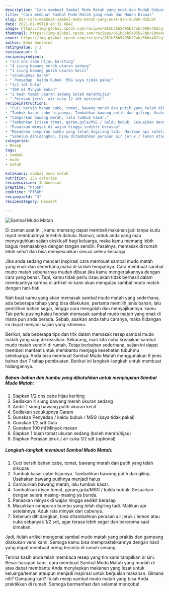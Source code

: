 ```yaml
---
description: "Cara membuat Sambal Mudo Matah yang enak dan Mudah Dibuat"
title: "Cara membuat Sambal Mudo Matah yang enak dan Mudah Dibuat"
slug: 827-cara-membuat-sambal-mudo-matah-yang-enak-dan-mudah-dibuat
date: 2021-01-09T18:43:32.684Z
image: https://img-global.cpcdn.com/recipes/861b36b5495b27ab/680x482cq70/sambal-mudo-matah-foto-resep-utama.jpg
thumbnail: https://img-global.cpcdn.com/recipes/861b36b5495b27ab/680x482cq70/sambal-mudo-matah-foto-resep-utama.jpg
cover: https://img-global.cpcdn.com/recipes/861b36b5495b27ab/680x482cq70/sambal-mudo-matah-foto-resep-utama.jpg
author: Edna Gonzales
ratingvalue: 3.3
reviewcount: 8
recipeingredient:
- "1/2 ons cabe hijau keriting"
- "4 siung bawang merah ukuran sedang"
- "1 siung bawang putih ukuran kecil"
- "secukupnya Garam"
- " Penyedap  kaldu bubuk  MSG saya tidak pakai"
- "1/2 sdt Gula"
- "100 ml Minyak makan"
- "1 buah tomat ukuran sedang boleh merahhijau"
- " Perasan jeruk  air cuka 12 sdt optional"
recipeinstructions:
- "Cuci bersih bahan cabe, tomat, bawang merah dan putih yang telah dikupas"
- "Tumbuk kasar cabe hijaunya. Tambahkan bawang putih dan giling. Usahakan bawang putihnya menjadi halus"
- "Campurkan bawang merah, lalu tumbuk kasar."
- "Tambahkan irisan tomat, garam,gula/MSG / kaldu bubuk. Sesuaikan dengan selera masing-masing ya bunda."
- "Panaskan minyak di wajan hingga sedikit berasap"
- "Masukkan campuran bumbu yang telah digiling tadi. Matikan api setelahnya. Aduk rata minyak dan cabenya."
- "Sebelum dihidangkan, bisa ditambahkan perasan air jeruk / lemon atau cuka sebanyak 1/2 sdt, agar terasa lebih segar dan beraroma saat dimakan."
categories:
- Resep
tags:
- sambal
- mudo
- matah

katakunci: sambal mudo matah 
nutrition: 255 calories
recipecuisine: Indonesian
preptime: "PT36M"
cooktime: "PT58M"
recipeyield: "3"
recipecategory: Dessert

---
```



![Sambal Mudo Matah](https://img-global.cpcdn.com/recipes/861b36b5495b27ab/680x482cq70/sambal-mudo-matah-foto-resep-utama.jpg)

Di zaman  saat ini , kamu memang dapat membeli makanan jadi tanpa kudu repot membuatnya terlebih dahulu. Namun, untuk anda yang mau menyuguhkan sajian eksklusif bagi keluarga, maka kamu memang lebih bagus memasaknya dengan tangan sendiri. Pasalnya, memasak di rumah lebih sehat dan bisa menyesuaikan sesuai selera keluarga.

Jika anda sedang mencari inspirasi cara membuat sambal mudo matah yang enak dan sederhana,maka di sinilah tempatnya. Cara membuat sambal mudo matah  sebenarnya mudah dibuat jika kamu mengerjakannya dengan cara yang benar. Tapi, kamu tidak perlu risau akan tidak berhasil dalam membuatnya 
karena di artikel ini kami akan mengulas sambal mudo matah dengan hati-hati.  



Nah buat kamu yang akan memasak sambal mudo matah yang sederhana, ada beberapa tahap yang bisa dilakukan, pertama memilih jenis bahan, lalu pemilihan bahan segar, hingga cara mengolah dan menyajikannya. kamu Tak perlu pusing kalau hendak memasak sambal mudo matah yang enak di mana pun anda berada. Sebab, asalkan anda  tahu caranya, maka hidangan ini dapat menjadi sajian yang istimewa.

Berikut, ada beberapa tips dan trik dalam memasak resep sambal mudo matah yang siap dikreasikan. Sekarang, mari kita coba kreasikan sambal mudo matah sendiri di rumah. Tetap berbahan sederhana, sajian ini dapat memberi manfaat untuk membantu menjaga kesehatan tubuhmu sekeluarga. Anda bisa membuat Sambal Mudo Matah menggunakan 9 jenis bahan dan 7 tahap pembuatan. Berikut ini langkah-langkah untuk membuat hidangannya.

<!--inarticleads1-->

##### Bahan-bahan dan bumbu yang dibutuhkan untuk menyiapkan Sambal Mudo Matah:

1. Siapkan 1/2 ons cabe hijau keriting
1. Sediakan 4 siung bawang merah ukuran sedang
1. Ambil 1 siung bawang putih ukuran kecil
1. Sediakan secukupnya Garam
1. Gunakan  Penyedap / kaldu bubuk / MSG (saya tidak pakai)
1. Gunakan 1/2 sdt Gula
1. Gunakan 100 ml Minyak makan
1. Siapkan 1 buah tomat ukuran sedang (boleh merah/hijau)
1. Siapkan  Perasan jeruk / air cuka 1/2 sdt (optional)




<!--inarticleads2-->

##### Langkah-langkah membuat Sambal Mudo Matah:

1. Cuci bersih bahan cabe, tomat, bawang merah dan putih yang telah dikupas
1. Tumbuk kasar cabe hijaunya. Tambahkan bawang putih dan giling. Usahakan bawang putihnya menjadi halus
1. Campurkan bawang merah, lalu tumbuk kasar.
1. Tambahkan irisan tomat, garam,gula/MSG / kaldu bubuk. Sesuaikan dengan selera masing-masing ya bunda.
1. Panaskan minyak di wajan hingga sedikit berasap
1. Masukkan campuran bumbu yang telah digiling tadi. Matikan api setelahnya. Aduk rata minyak dan cabenya.
1. Sebelum dihidangkan, bisa ditambahkan perasan air jeruk / lemon atau cuka sebanyak 1/2 sdt, agar terasa lebih segar dan beraroma saat dimakan.




Jadi, itulah artikel mengenai  sambal mudo matah  yang praktis dan gampang dilakukan versi kami. Semoga kamu bisa mempraktekkannya dengan hasil yang dapat membuat oreng tercinta di rumah senang. 

Terima kasih anda telah membaca resep yang tim kami tampilkan di sini. Besar harapan kami, cara membuat  Sambal Mudo Matah yang mudah di atas dapat membantu Anda menyiapkan makanan yang lezat untuk keluarga/teman ataupun menjadi inspirasi untuk berjualan makanan. Gimana nih? Gampang kan? Itulah resep sambal mudo matah yang bisa Anda praktikkan di rumah. Semoga bermanfaat dan selamat mencoba!

